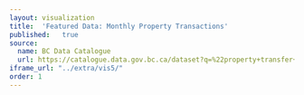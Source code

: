 ```yaml
---
layout: visualization
title:  'Featured Data: Monthly Property Transactions'
published:   true
source:
  name: BC Data Catalogue
  url: https://catalogue.data.gov.bc.ca/dataset?q=%22property+transfer+tax+data%22&download_audience=Public&sort=score+desc%2C+record_publish_date+desc
iframe_url: "../extra/vis5/"
order: 1
---
```

